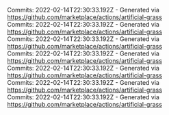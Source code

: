 Commits: 2022-02-14T22:30:33.192Z - Generated via https://github.com/marketplace/actions/artificial-grass
<br>
Commits: 2022-02-14T22:30:33.192Z - Generated via https://github.com/marketplace/actions/artificial-grass
<br>
Commits: 2022-02-14T22:30:33.192Z - Generated via https://github.com/marketplace/actions/artificial-grass
<br>
Commits: 2022-02-14T22:30:33.192Z - Generated via https://github.com/marketplace/actions/artificial-grass
<br>
Commits: 2022-02-14T22:30:33.192Z - Generated via https://github.com/marketplace/actions/artificial-grass
<br>
Commits: 2022-02-14T22:30:33.192Z - Generated via https://github.com/marketplace/actions/artificial-grass
<br>
Commits: 2022-02-14T22:30:33.192Z - Generated via https://github.com/marketplace/actions/artificial-grass
<br>

